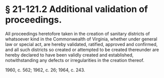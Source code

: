 # § 21-121.2 Additional validation of proceedings.

<p>All proceedings heretofore taken in the creation of sanitary districts of whatsoever kind in the Commonwealth of Virginia, whether under general law or special act, are hereby validated, ratified, approved and confirmed, and all such districts so created or attempted to be created thereunder are hereby declared to have been validly created and established, notwithstanding any defects or irregularities in the creation thereof.</p><p>1960, c. 562; 1962, c. 26; 1964, c. 243.</p>